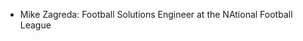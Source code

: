 - Mike Zagreda: Football Solutions Engineer at the NAtional Football League

<!---
zagredam/zagredam is a ✨ special ✨ repository because its `README.md` (this file) appears on your GitHub profile.
You can click the Preview link to take a look at your changes.
--->
